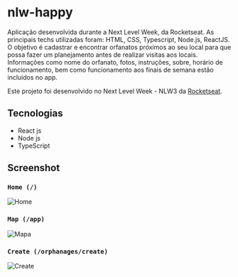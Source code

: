 # nlw-happy
Aplicação desenvolvida durante a Next Level Week, da Rocketseat. As principais techs utilizadas foram: HTML, CSS, Typescript, Node.js, ReactJS.
O objetivo é cadastrar e encontrar orfanatos próximos ao seu local para que possa fazer um planejamento antes de realizar visitas aos locais. Informações como nome do orfanato,
fotos, instruções, sobre, horário de funcionamento, bem como funcionamento aos finais de semana estão incluídos no app.

Este projeto foi desenvolvido no  Next Level Week - NLW3 da [Rocketseat](https://rocketseat.com.br/).

## Tecnologias

- React js
- Node js
- TypeScript

## Screenshot
### `Home (/)`
![Home](screenshots/Screenshot_Home_Happy.png)

### `Map (/app)`
![Mapa](../master/screenshots/Screenshot_AppPage_Happy.png)

### `Create (/orphanages/create)`
![Create](../master/screenshots/Screenshot_OrphanagesCreate.png)



